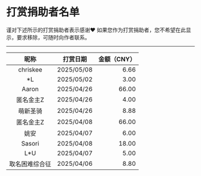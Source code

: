 # 打赏捐助者名单
谨对下述所示的打赏捐助者表示感谢❤
如果您作为打赏捐助者，您不希望在此显示，要求移除，可随时向作者联系。

---

|昵称   |打赏日期  |金额（CNY）|
|:-----:|:--------:|----------:|
|chriskee|2025/05/08|6.66|
|*L|2025/05/02|3.00|
|Aaron|2025/04/26|66.00|
|匿名金主Z|2025/04/26|4.00|
|萌新圣骑|2025/04/26|8.88|
|匿名金主Z|2025/04/08|66.00|
|姚安|2025/04/07|6.00|
|Sasori|2025/04/08|18.00|
|L*U|2025/04/07|5.00|
|取名困难综合征|2025/04/06|8.80|
